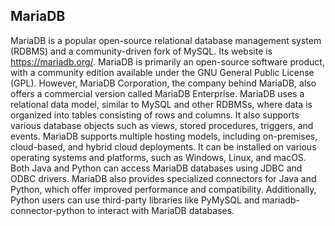 ## MariaDB

MariaDB is a popular open-source relational database management system (RDBMS) and a community-driven fork of MySQL. Its website is <https://mariadb.org/>. MariaDB is primarily an open-source software product, with a community edition available under the GNU General Public License (GPL). However, MariaDB Corporation, the company behind MariaDB, also offers a commercial version called MariaDB Enterprise. MariaDB uses a relational data model, similar to MySQL and other RDBMSs, where data is organized into tables consisting of rows and columns. It also supports various database objects such as views, stored procedures, triggers, and events. MariaDB supports multiple hosting models, including on-premises, cloud-based, and hybrid cloud deployments. It can be installed on various operating systems and platforms, such as Windows, Linux, and macOS. Both Java and Python can access MariaDB databases using JDBC and ODBC drivers. MariaDB also provides specialized connectors for Java and Python, which offer improved performance and compatibility. Additionally, Python users can use third-party libraries like PyMySQL and mariadb-connector-python to interact with MariaDB databases.